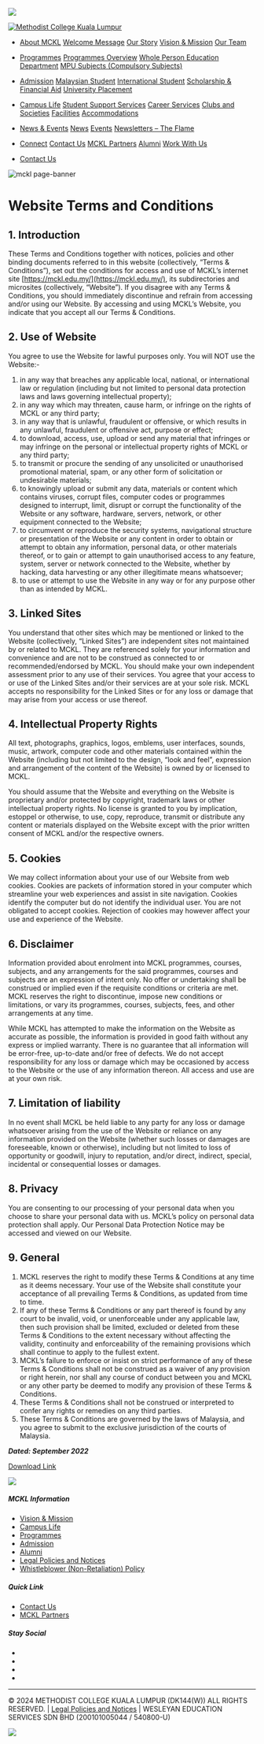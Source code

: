 ![](https://www.facebook.com/tr?id=1215690039347338&ev=PageView&noscript=1)  

[](https://mckl.edu.my/)

[](https://mckl.edu.my/)[![Methodist College Kuala Lumpur](https://mckl.edu.my/wp-content/uploads/2021/04/logo-mckl.png)](https://mckl.edu.my/)

* [About MCKL](https://mckl.edu.my/about-mckl/)
    [Welcome Message](https://mckl.edu.my/about-mckl/welcome-message/) [Our Story](https://mckl.edu.my/about-mckl/our-story/) [Vision & Mission](https://mckl.edu.my/about-mckl/vision-mission/) [Our Team](https://mckl.edu.my/about-mckl/our-team/)
* [Programmes](https://mckl.edu.my/programmes/)
    [Programmes Overview](https://mckl.edu.my/programmes/) [Whole Person Education Department](https://mckl.edu.my/programmes/whole-person-education/) [MPU Subjects (Compulsory Subjects)](https://mckl.edu.my/programmes/mpusubjects/)
* [Admission](https://mckl.edu.my/admission/)
    [Malaysian Student](https://mckl.edu.my/admission/malaysian-student/) [International Student](https://mckl.edu.my/admission/international-student/) [Scholarship & Financial Aid](https://mckl.edu.my/admission/scholarship-financial-aid/) [University Placement](https://mckl.edu.my/admission/university-placement/)
* [Campus Life](https://mckl.edu.my/campus-life/)
    [Student Support Services](https://mckl.edu.my/campus-life/student-support-services/) [Career Services](https://mckl.edu.my/campus-life/career-services/) [Clubs and Societies](https://mckl.edu.my/campus-life/clubs-and-societies-2/) [Facilities](https://mckl.edu.my/campus-life/facilities/) [Accommodations](https://mckl.edu.my/campus-life/accommodations/)
* [News & Events](#)
    [News](https://mckl.edu.my/category/news/) [Events](https://mckl.edu.my/category/events/) [Newsletters – The Flame](https://mckl.edu.my/newsletters-the-flame/)
* [Connect](https://mckl.edu.my/connect/)
    [Contact Us](https://mckl.edu.my/connect/contact-us/) [MCKL Partners](https://mckl.edu.my/connect/mckl-partners/) [Alumni](https://mckl.edu.my/connect/alumni/) [Work With Us](https://mckl.edu.my/connect/careers/)

* [Contact Us](https://mckl.edu.my/connect/contact-us/)

![mckl page-banner](https://mckl.edu.my/wp-content/uploads/2021/06/pagebanner-sky.jpg)

Website Terms and Conditions
============================

1\. Introduction
----------------

These Terms and Conditions together with notices, policies and other binding documents referred to in this website (collectively, “Terms & Conditions”), set out the conditions for access and use of MCKL’s internet site [https://mckl.edu.my/](https://mckl.edu.my/), its subdirectories and microsites (collectively, “Website”). If you disagree with any Terms & Conditions, you should immediately discontinue and refrain from accessing and/or using our Website. By accessing and using MCKL’s Website, you indicate that you accept all our Terms & Conditions.

2\. Use of Website
------------------

You agree to use the Website for lawful purposes only. You will NOT use the Website:-

1. in any way that breaches any applicable local, national, or international law or regulation (including but not limited to personal data protection laws and laws governing intellectual property);
2. in any way which may threaten, cause harm, or infringe on the rights of MCKL or any third party;
3. in any way that is unlawful, fraudulent or offensive, or which results in any unlawful, fraudulent or offensive act, purpose or effect;
4. to download, access, use, upload or send any material that infringes or may infringe on the personal or intellectual property rights of MCKL or any third party;
5. to transmit or procure the sending of any unsolicited or unauthorised promotional material, spam, or any other form of solicitation or undesirable materials;
6. to knowingly upload or submit any data, materials or content which contains viruses, corrupt files, computer codes or programmes designed to interrupt, limit, disrupt or corrupt the functionality of the Website or any software, hardware, servers, network, or other equipment connected to the Website;
7. to circumvent or reproduce the security systems, navigational structure or presentation of the Website or any content in order to obtain or attempt to obtain any information, personal data, or other materials thereof, or to gain or attempt to gain unauthorised access to any feature, system, server or network connected to the Website, whether by hacking, data harvesting or any other illegitimate means whatsoever;
8. to use or attempt to use the Website in any way or for any purpose other than as intended by MCKL.

3\. Linked Sites
----------------

You understand that other sites which may be mentioned or linked to the Website (collectively, “Linked Sites”) are independent sites not maintained by or related to MCKL. They are referenced solely for your information and convenience and are not to be construed as connected to or recommended/endorsed by MCKL. You should make your own independent assessment prior to any use of their services. You agree that your access to or use of the Linked Sites and/or their services are at your sole risk. MCKL accepts no responsibility for the Linked Sites or for any loss or damage that may arise from your access or use thereof.

4\. Intellectual Property Rights
--------------------------------

All text, photographs, graphics, logos, emblems, user interfaces, sounds, music, artwork, computer code and other materials contained within the Website (including but not limited to the design, “look and feel”, expression and arrangement of the content of the Website) is owned by or licensed to MCKL.

You should assume that the Website and everything on the Website is proprietary and/or protected by copyright, trademark laws or other intellectual property rights. No license is granted to you by implication, estoppel or otherwise, to use, copy, reproduce, transmit or distribute any content or materials displayed on the Website except with the prior written consent of MCKL and/or the respective owners.

5\. Cookies
-----------

We may collect information about your use of our Website from web cookies. Cookies are packets of information stored in your computer which streamline your web experiences and assist in site navigation. Cookies identify the computer but do not identify the individual user. You are not obligated to accept cookies. Rejection of cookies may however affect your use and experience of the Website.

6\. Disclaimer
--------------

Information provided about enrolment into MCKL programmes, courses, subjects, and any arrangements for the said programmes, courses and subjects are an expression of intent only. No offer or undertaking shall be construed or implied even if the requisite conditions or criteria are met. MCKL reserves the right to discontinue, impose new conditions or limitations, or vary its programmes, courses, subjects, fees, and other arrangements at any time.

While MCKL has attempted to make the information on the Website as accurate as possible, the information is provided in good faith without any express or implied warranty. There is no guarantee that all information will be error-free, up-to-date and/or free of defects. We do not accept responsibility for any loss or damage which may be occasioned by access to the Website or the use of any information thereon. All access and use are at your own risk.

7\. Limitation of liability
---------------------------

In no event shall MCKL be held liable to any party for any loss or damage whatsoever arising from the use of the Website or reliance on any information provided on the Website (whether such losses or damages are foreseeable, known or otherwise), including but not limited to loss of opportunity or goodwill, injury to reputation, and/or direct, indirect, special, incidental or consequential losses or damages.

8\. Privacy
-----------

You are consenting to our processing of your personal data when you choose to share your personal data with us. MCKL’s policy on personal data protection shall apply. Our Personal Data Protection Notice may be accessed and viewed on our Website.

9\. General
-----------

1. MCKL reserves the right to modify these Terms & Conditions at any time as it deems necessary. Your use of the Website shall constitute your acceptance of all prevailing Terms & Conditions, as updated from time to time.
2. If any of these Terms & Conditions or any part thereof is found by any court to be invalid, void, or unenforceable under any applicable law, then such provision shall be limited, excluded or deleted from these Terms & Conditions to the extent necessary without affecting the validity, continuity and enforceability of the remaining provisions which shall continue to apply to the fullest extent.
3. MCKL’s failure to enforce or insist on strict performance of any of these Terms & Conditions shall not be construed as a waiver of any provision or right herein, nor shall any course of conduct between you and MCKL or any other party be deemed to modify any provision of these Terms & Conditions.
4. These Terms & Conditions shall not be construed or interpreted to confer any rights or remedies on any third parties.
5. These Terms & Conditions are governed by the laws of Malaysia, and you agree to submit to the exclusive jurisdiction of the courts of Malaysia.

**_Dated: September 2022_**

[Download Link](https://mckl.edu.my/wp-content/uploads/2022/10/WebsiteTermsConditions-Sept2022.pdf)

![](https://mckl.edu.my/wp-content/uploads/2024/07/MCKL-KL-horizontal-logo-with-motto-WHITE-01-e1721211491663-300x90.png)

##### MCKL Information

* [Vision & Mission](https://mckl.edu.my/about-mckl/vision-mission/)
* [Campus Life](https://mckl.edu.my/campus-life/facilities/)
* [Programmes](https://mckl.edu.my/programmes/)
* [Admission](https://mckl.edu.my/admission/)
* [Alumni](https://mckl.edu.my/connect/alumni/)
* [Legal Policies and Notices](https://mckl.edu.my/legal-policies-and-notices/)
* [Whistleblower (Non-Retaliation) Policy](https://mckl.edu.my/whistleblower-policy/)

##### Quick Link

* [Contact Us](https://mckl.edu.my/connect/contact-us/)
* [MCKL Partners](https://mckl.edu.my/connect/mckl-partners/)

##### Stay Social

* [](https://www.facebook.com/MethodistCollegeKL/)
* [](https://www.youtube.com/channel/UCnICekQMcPBPo24KylfP1AQ/featured)
* [](https://www.instagram.com/methodistcollegekl/)
* [](https://www.linkedin.com/school/methodist-college-kuala-lumpur/)

* * *

© 2024 METHODIST COLLEGE KUALA LUMPUR (DK144(W)) ALL RIGHTS RESERVED. | [Legal Policies and Notices](https://mckl.edu.my/legal-policies-and-notices/) | WESLEYAN EDUCATION SERVICES SDN BHD (200101005044 / 540800-U)

![](https://mckl.edu.my/wp-content/uploads/2023/09/iso-9001-2015-bureau-veritas-certification-300x114.jpg)